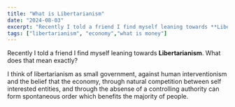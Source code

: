 ```yaml
---
title: "What is Libertarianism"
date: "2024-08-03"
excerpt: "Recently I told a friend I find myself leaning towards **Libertarianism**. What does that mean exactly?"
tags: ["libertarianism", "economy","what is money"]
---
```


Recently I told a friend I find myself leaning towards **Libertarianism**. What does that mean exactly?

I think of libertarianism as small government, against human interventionism and the belief that the economy, through natural competition between self interested entities, and through the absense of a controlling authority can form spontaneous order which benefits the majority of people.